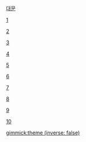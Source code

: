 #

[대문](/)

[1](doc/day01.md)

[2](doc/day02.md)

[3](doc/day03.md)

[4](doc/day04.md)

[5](doc/day05.md)

[6](doc/day06.md)

[7](doc/day07.md)

[8](doc/day08.md)

[9](doc/day09.md)

[10](doc/day10.md)

[gimmick:theme (inverse: false)](bootstrap)

<style>
.dropdown{
	display: flex !important;
}
#md-content{
	width: 100% !important;
}
.img-thumbnail{
	/*width: 100%;*/
}

#md-page-menu{
	display:none;
}

iframe{
	width: 100%;
	height: 600px;
]}
</style>
